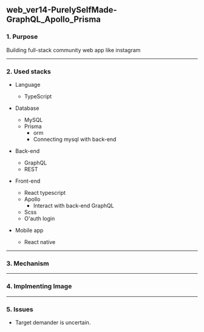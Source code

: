 ## web_ver14-PurelySelfMade-GraphQL_Apollo_Prisma


### 1. Purpose
Building full-stack community web app like instagram 

--------------
### 2. Used stacks
+ Language
  + TypeScript

+ Database
  + MySQL
  + Prisma
    + orm
    + Connecting mysql with back-end

+ Back-end
  + GraphQL
  + REST

+ Front-end
  + React typescript
  + Apollo
    + Interact with back-end GraphQL
  + Scss
  + O'auth login

+ Mobile app
  + React native


-------------------
### 3. Mechanism
--------------------------
### 4. Implmenting Image

-----------------------
### 5. Issues
+ Target demander is uncertain.

